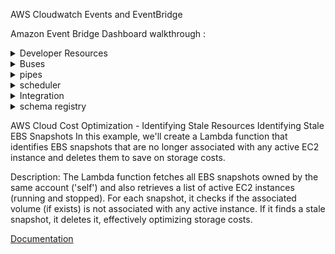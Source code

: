 AWS Cloudwatch Events and EventBridge

Amazon Event Bridge Dashboard walkthrough :

<details><summary>Developer Resources</summary>Learn<br>sandbox<br>quickstarts</details>
<details><summary>Buses</summary>Event buses <br> rules <br> Global endpoints <br> Archives <br> replays</details>
<details><summary>pipes</summary>pipes</details>
<details><summary>scheduler</summary>schedules <br> schedule groups</details>
<details><summary>Integration</summary>partner event sources <br> API Destinations</details>
<details><summary>schema registry</summary>schemas</details>

AWS Cloud Cost Optimization - Identifying Stale Resources
Identifying Stale EBS Snapshots
In this example, we'll create a Lambda function that identifies EBS snapshots that are no longer associated with any active EC2 instance and deletes them to save on storage costs.

Description:
The Lambda function fetches all EBS snapshots owned by the same account ('self') and also retrieves a list of active EC2 instances (running and stopped). For each snapshot, it checks if the associated volume (if exists) is not associated with any active instance. If it finds a stale snapshot, it deletes it, effectively optimizing storage costs.

[Documentation](https://docs.aws.amazon.com/eventbridge/latest/userguide/eb-get-started.html)
